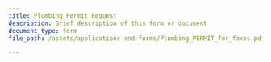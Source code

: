 ```yaml
---
title: Plumbing Permit Request
description: Brief description of this form or document
document_type: form
file_path: /assets/applications-and-forms/Plumbing_PERMIT_for_faxes.pdf

---
```

